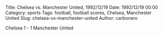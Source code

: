 Title: Chelsea vs. Manchester United, 1992/12/19
Date: 1992/12/19 00:00
Category: sports
Tags: football, football scores, Chelsea, Manchester United
Slug: chelsea-vs-manchester-united
Author: carbonero


Chelsea 1 - 1 Manchester United

